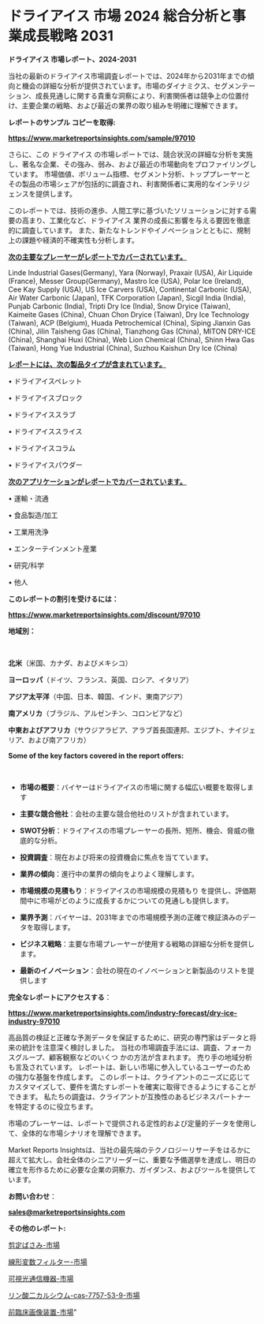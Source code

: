 # ドライアイス 市場 2024 総合分析と事業成長戦略 2031

<strong>ドライアイス 市場レポート、2024-2031</strong>

当社の最新のドライアイス市場調査レポートでは、2024年から2031年までの傾向と機会の詳細な分析が提供されています。市場のダイナミクス、セグメンテーション、成長見通しに関する貴重な洞察により、利害関係者は競争上の位置付け、主要企業の戦略、および最近の業界の取り組みを明確に理解できます。



<strong>レポートのサンプル コピーを取得:</strong> <a href=https://www.marketreportsinsights.com/sample/97010>

<strong><u>https://www.marketreportsinsights.com/sample/97010</u></strong></a>

さらに、この ドライアイス の市場レポートでは、競合状況の詳細な分析を実施し、著名な企業、その強み、弱み、および最近の市場動向をプロファイリングしています。 市場価値、ボリューム指標、セグメント分析、トッププレーヤーとその製品の市場シェアが包括的に調査され、利害関係者に実用的なインテリジェンスを提供します。

このレポートでは、技術の進歩、人間工学に基づいたソリューションに対する需要の高まり、工業化など、ドライアイス 業界の成長に影響を与える要因を徹底的に調査しています。 また、新たなトレンドやイノベーションとともに、規制上の課題や経済的不確実性も分析します。



<strong><u>次の主要なプレーヤーがレポートでカバーされています。</u></strong>

Linde Industrial Gases(Germany), Yara (Norway), Praxair (USA), Air Liquide (France), Messer Group(Germany), Mastro Ice (USA), Polar Ice (Ireland), Cee Kay Supply (USA), US Ice Carvers (USA), Continental Carbonic (USA), Air Water Carbonic (Japan), TFK Corporation (Japan), Sicgil India (India), Punjab Carbonic (India), Tripti Dry Ice (India), Snow Dryice (Taiwan), Kaimeite Gases (China), Chuan Chon Dryice (Taiwan), Dry Ice Technology (Taiwan), ACP (Belgium), Huada Petrochemical (China), Siping Jianxin Gas (China), Jilin Taisheng Gas (China), Tianzhong Gas (China), MITON DRY-ICE (China), Shanghai Huxi (China), Web Lion Chemical (China), Shinn Hwa Gas (Taiwan), Hong Yue Industrial (China), Suzhou Kaishun Dry Ice (China)



<strong><u><b>レポートには、次の製品タイプが含まれています。</b></u></strong>

• ドライアイスペレット

• ドライアイスブロック

• ドライアイススラブ

• ドライアイススライス

• ドライアイスコラム

• ドライアイスパウダー



<strong><u><b>次のアプリケーションがレポートでカバーされています。</b></u></strong>

• 運輸・流通

• 食品製造/加工

• 工業用洗浄

• エンターテインメント産業

• 研究/科学

• 他人



<strong><b>このレポートの割引を受けるには：</b></strong>

<a href=https://www.marketreportsinsights.com/discount/97010>

<strong><u>https://www.marketreportsinsights.com/discount/97010</u></strong></a>



<strong>地域別：</strong>

<strong> </strong>



<strong>北米</strong>（米国、カナダ、およびメキシコ）



<strong>ヨーロッパ</strong>（ドイツ、フランス、英国、ロシア、イタリア）



<strong>アジア太平洋</strong>（中国、日本、韓国、インド、東南アジア）



<strong>南アメリカ</strong>（ブラジル、アルゼンチン、コロンビアなど）



<strong>中東およびアフリカ</strong>（サウジアラビア、アラブ首長国連邦、エジプト、ナイジェリア、および南アフリカ）



<strong>Some of the key factors covered in the report offers:</strong>

<strong> </strong>
<ul>
  <li>

<strong>市場の概要</strong>：バイヤーはドライアイスの市場に関する幅広い概要を取得します</li>
  <li>

<strong>主要な競合他社</strong>：会社の主要な競合他社のリストが含まれています。</li>
  <li>

<strong>SWOT分析</strong>：ドライアイスの市場プレーヤーの長所、短所、機会、脅威の徹底的な分析。</li>
  <li>

<strong>投資調査</strong>：現在および将来の投資機会に焦点を当てています。</li>
  <li>

<strong>業界の傾向</strong>：進行中の業界の傾向をよりよく理解します。</li>
  <li>

<strong>市場規模の見積もり</strong>：ドライアイスの市場規模の見積もり を提供し、評価期間中に市場がどのように成長するかについての見通しも提供します。</li>
  <li>

<strong>業界予測</strong>：バイヤーは、2031年までの市場規模予測の正確で検証済みのデータを取得します。</li>
  <li>

<strong>ビジネス戦略</strong>：主要な市場プレーヤーが使用する戦略の詳細な分析を提供します。</li>
  <li>

<strong>最新のイノベーション</strong>：会社の現在のイノベーションと新製品のリストを提供します</li>
</ul>


<strong>完全なレポートにアクセスする</strong>：

<a href=https://www.marketreportsinsights.com/industry-forecast/dry-ice-industry-97010>

<strong><u>https://www.marketreportsinsights.com/industry-forecast/dry-ice-industry-97010</u></strong></a>

高品質の検証と正確な予測データを保証するために、研究の専門家はデータと将来の統計を注意深く検討しました。 当社の市場調査手法には、調査、フォーカスグループ、顧客観察などのいくつ かの方法が含まれます。 売り手の地域分析も言及されています。 レポートは、新しい市場に参入しているユーザーのための強力な基盤を作成します。 このレポートは、クライアントのニーズに応じてカスタマイズして、要件を満たすレポートを確実に取得できるようにすることができます。 私たちの調査は、クライアントが互換性のあるビジネスパートナーを特定するのに役立ちます。

市場のプレーヤーは、レポートで提供される定性的および定量的データを使用して、全体的な市場シナリオを理解できます。

Market Reports Insightsは、当社の最先端のテクノロジーリサーチをはるかに超えて拡大し、会社全体のシニアリーダーに、重要な予備選挙を達成し、明日の確立を形作るために必要な企業の洞察力、ガイダンス、およびツールを提供しています。



<strong><b>お問い合わせ</b></strong>：

<a href=mailto:sales@marketreportsinsights.com>

<strong><u>sales@marketreportsinsights.com</u></strong></a>



<strong>その他のレポート:</strong>

<a href=https://www.linkedin.com/pulse/剪定ばさみ-市場-2023-推進要因と成長機会-2030-consumer-connection-collective-360-srttf/>剪定ばさみ-市場</a>

<a href=https://www.linkedin.com/pulse/線形変数フィルター-市場-2023-競争分析と事業成長-2030-pr-news-hub-owx6f/>線形変数フィルター-市場</a>

<a href=https://www.linkedin.com/pulse/可視光通信機器-市場-2023-最新の-cagr-および成長分析-2030-trend-titans-360-analysis-rzq8f/>可視光通信機器-市場</a>

<a href=https://www.linkedin.com/pulse/リン酸二カルシウム-cas-7757-53-9-市場-2023-競争分析と事業成長-karlf/>リン酸二カルシウム-cas-7757-53-9-市場</a>

<a href=https://www.linkedin.com/pulse/前臨床画像装置-市場-2023-年のダイナミクスとビジネストレンド-2030-pr-news-hub-hhcbf/>前臨床画像装置-市場</a>"
